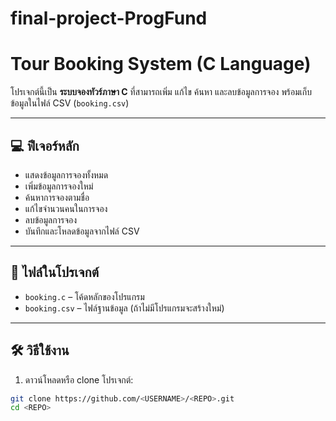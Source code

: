 # final-project-ProgFund
# Tour Booking System (C Language)

โปรเจกต์นี้เป็น **ระบบจองทัวร์ภาษา C** ที่สามารถเพิ่ม แก้ไข ค้นหา และลบข้อมูลการจอง พร้อมเก็บข้อมูลในไฟล์ CSV (`booking.csv`)  

---

## 💻 ฟีเจอร์หลัก
- แสดงข้อมูลการจองทั้งหมด
- เพิ่มข้อมูลการจองใหม่
- ค้นหาการจองตามชื่อ
- แก้ไขจำนวนคนในการจอง
- ลบข้อมูลการจอง
- บันทึกและโหลดข้อมูลจากไฟล์ CSV

---

## 📂 ไฟล์ในโปรเจกต์
- `booking.c` – โค้ดหลักของโปรแกรม
- `booking.csv` – ไฟล์ฐานข้อมูล (ถ้าไม่มีโปรแกรมจะสร้างใหม่)

---

## 🛠 วิธีใช้งาน
1. ดาวน์โหลดหรือ clone โปรเจกต์:
```bash
git clone https://github.com/<USERNAME>/<REPO>.git
cd <REPO>
